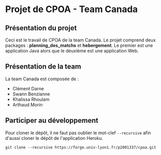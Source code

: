 # Projet de CPOA - Team Canada

## Présentation du projet

Ceci est le travail de CPOA de la team Canada. Le projet comprend deux packages : **planning_des_matchs** et **hebergement**. Le premier est une application Java alors que le deuxième est une application Web.


## Présentation de la team

La team Canada est composée de :
- Clément Darne
- Swann Benzianne
- Khalissa Rhoulam
- Arthaud Morin

## Participer au développement

Pour cloner le dépôt, il ne faut pas oublier le mot-clef `--recursive` afin d'aussi cloner le dépôt de l'application Heroku.

```git
git clone --recursive https://forge.univ-lyon1.fr/p2001337/cpoa.git
```




